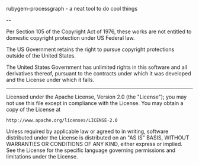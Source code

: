 rubygem-processgraph - a neat tool to do cool things

--

Per Section 105 of the Copyright Act of 1976, these works are not entitled to
domestic copyright protection under US Federal law.

The US Government retains the right to pursue copyright protections outside of
the United States.

The United States Government has unlimited rights in this software and all
derivatives thereof, pursuant to the contracts under which it was developed and
the License under which it falls.

---

Licensed under the Apache License, Version 2.0 (the "License");
you may not use this file except in compliance with the License.
You may obtain a copy of the License at

    http://www.apache.org/licenses/LICENSE-2.0

Unless required by applicable law or agreed to in writing, software
distributed under the License is distributed on an "AS IS" BASIS,
WITHOUT WARRANTIES OR CONDITIONS OF ANY KIND, either express or implied.
See the License for the specific language governing permissions and
limitations under the License.
